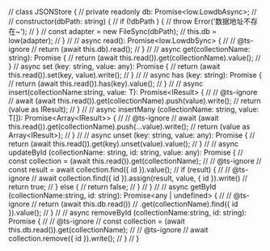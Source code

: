 // class JSONStore {
//   private readonly db: Promise<low.LowdbAsync<any>>;
//
//   constructor(dbPath: string) {
//     if (!dbPath ) {
//       throw Error('数据地址不存在~');
//     }
//     const adapter = new FileSync(dbPath);
//     this.db = low<any>(adapter);
//   }
//
//   async read(): Promise<low.LowdbSync<any>> {
//     // @ts-ignore
//     return (await this.db).read();
//   }
//
//   async get(collectionName: string): Promise<IObject> {
//     return (await this.read()).get(collectionName).value();
//   }
//   async set (key: string, value: any): Promise<void> {
//     return (await this.read()).set(key, value).write();
//   }
//
//   async  has (key: string): Promise<boolean> {
//     return (await this.read()).has(key).value();
//   }
//
//   async insert<T>(collectionName:string, value: T): Promise<IResult<T>> {
//     // @ts-ignore
//     await (await this.read()).get(collectionName).push(value).write();
//     return (value as IResult<T>);
//   }
//
//   async insertMany<T> (collectionName: string, value: T[]): Promise<Array<IResult<T>>> {
//     // @ts-ignore
//     await (await this.read()).get(collectionName).push(...value).write();
//     return (value as Array<IResult<T>>);
//   }
//
//   async unset (key: string, value: any): Promise<boolean> {
//     return (await  this.read()).get(key).unset(value).value();
//   }
//
//   async updateById (collectionName: string, id: string, value: any): Promise<boolean> {
//     const collection = (await this.read()).get(collectionName);
//     // @ts-ignore
//     const result = await collection.find({ id }).value();
//     if (result) {
//       // @ts-ignore
//       await collection.find({ id }).assign(result, value, { id }).write()
//       return true;
//     } else {
//       return false;
//     }
//   }
//
//   async getById (collectionName:string, id: string): Promise<any | undefined> {
//     // @ts-ignore
//     return (await this.db.read())
//       .get(collectionName).find({ id }).value();
//   }
//
//   async removeById (collectionName:string, id: string): Promise<void> {
//     // @ts-ignore
//     const collection = (await this.db.read()).get(collectionName);
//     // @ts-ignore
//     await collection.remove({ id }).write();
//   }
// }
